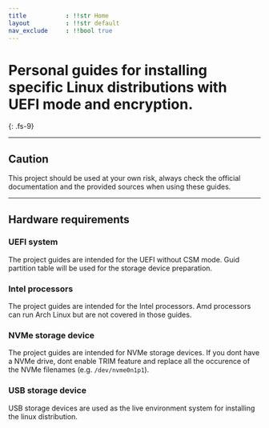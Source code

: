 ```yaml
---
title           : !!str Home
layout          : !!str default
nav_exclude     : !!bool true
---
```


# Personal guides for installing specific Linux distributions with UEFI mode and encryption.
{: .fs-9}

---

## Caution
This project should be used at your own risk, always check the official documentation and the provided sources when using these guides.

---

## Hardware requirements

### UEFI system
The project guides are intended for the UEFI without CSM mode. Guid partition table will be used for the storage device preparation.

### Intel processors
The project guides are intended for the Intel processors. Amd processors can run Arch Linux but are not covered in those guides.

### NVMe storage device
The project guides are intended for NVMe storage devices. If you dont have a NVMe drive, dont enable TRIM feature and replace all the occurence of the NVMe filenames (e.g. `/dev/nvme0n1p1`).

### USB storage device
USB storage devices are used as the live environment system for installing the linux distribution.


